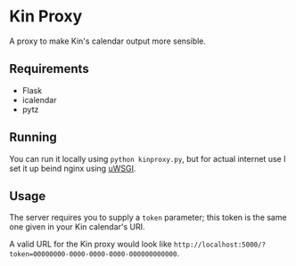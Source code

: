 # Kin Proxy

A proxy to make Kin's calendar output more sensible.

## Requirements

* Flask
* icalendar
* pytz

## Running

You can run it locally using `python kinproxy.py`, but for actual internet use I set it up beind nginx using [uWSGI](http://flask.pocoo.org/docs/0.10/deploying/uwsgi/).

## Usage

The server requires you to supply a `token` parameter; this token is the same one given in your Kin calendar's URI.

A valid URL for the Kin proxy would look like `http://localhost:5000/?token=00000000-0000-0000-0000-000000000000`.
